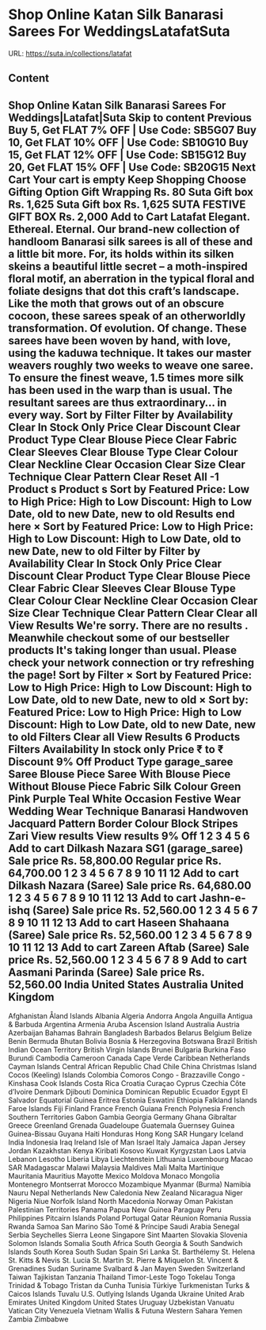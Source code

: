 # Shop Online Katan Silk Banarasi Sarees For WeddingsLatafatSuta

URL: https://suta.in/collections/latafat

## Content

Shop Online Katan Silk Banarasi Sarees For Weddings|Latafat|Suta
Skip to content
Previous
Buy 5, Get FLAT 7% OFF | Use Code: SB5G07
Buy 10, Get FLAT 10% OFF | Use Code: SB10G10
Buy 15, Get FLAT 12% OFF | Use Code: SB15G12
Buy 20, Get FLAT 15% OFF | Use Code: SB20G15
Next
Cart
Your cart is empty
Keep Shopping
Choose Gifting Option
Gift Wrapping
Rs. 80
Suta Gift box
Rs. 1,625
Suta Gift box
Rs. 1,625
SUTA FESTIVE GIFT BOX
Rs. 2,000
Add to Cart
Latafat
Elegant. Ethereal. Eternal. Our brand-new collection of handloom Banarasi silk sarees is all of these and a little bit more. For, its holds within its silken skeins a beautiful little secret – a moth-inspired floral motif, an aberration in the typical floral and foliate designs that dot this craft’s landscape. Like the moth that grows out of an obscure cocoon, these sarees speak of an otherworldly transformation. Of evolution. Of change. These sarees have been woven by hand, with love, using the kaduwa technique. It takes our master weavers roughly two weeks to weave one saree. To ensure the finest weave, 1.5 times more silk has been used in the warp than is usual. The resultant sarees are thus extraordinary… in every way.
Sort by
Filter
Filter by
Availability
Clear
In Stock Only
Price
Clear
Discount
Clear
Product Type
Clear
Blouse Piece
Clear
Fabric
Clear
Sleeves
Clear
Blouse Type
Clear
Colour
Clear
Neckline
Clear
Occasion
Clear
Size
Clear
Technique
Clear
Pattern
Clear
Reset All
-1
Product
s
Product
s
Sort by
Featured
Price: Low to High
Price: High to Low
Discount: High to Low
Date, old to new
Date, new to old
Results end here
×
Sort by
Featured
Price: Low to High
Price: High to Low
Discount: High to Low
Date, old to new
Date, new to old
Filter by
Filter by
Availability
Clear
In Stock Only
Price
Clear
Discount
Clear
Product Type
Clear
Blouse Piece
Clear
Fabric
Clear
Sleeves
Clear
Blouse Type
Clear
Colour
Clear
Neckline
Clear
Occasion
Clear
Size
Clear
Technique
Clear
Pattern
Clear
Clear all
View Results
We're sorry. There are no results
.
Meanwhile checkout some of our bestseller products
It's taking longer than usual. Please check your network connection or try refreshing the page!
Sort by
Filter
×
Sort by
Featured
Price: Low to High
Price: High to Low
Discount: High to Low
Date, old to new
Date, new to old
×
Sort by:
Featured
Price: Low to High
Price: High to Low
Discount: High to Low
Date, old to new
Date, new to old
Filters
Clear all
View Results
6 Products
Filters
Availability
In stock only
Price
₹
to
₹
Discount
9% Off
Product Type
garage_saree
Saree
Blouse Piece
Saree With Blouse Piece
Without Blouse Piece
Fabric
Silk
Colour
Green
Pink
Purple
Teal
White
Occasion
Festive Wear
Wedding Wear
Technique
Banarasi
Handwoven
Jacquard
Pattern
Border
Colour Block
Stripes
Zari
View results
View results
9% Off
1
2
3
4
5
6
Add to cart
Dilkash Nazara SG1 (garage_saree)
Sale price
Rs. 58,800.00
Regular price
Rs. 64,700.00
1
2
3
4
5
6
7
8
9
10
11
12
Add to cart
Dilkash Nazara (Saree)
Sale price
Rs. 64,680.00
1
2
3
4
5
6
7
8
9
10
11
12
13
Add to cart
Jashn-e-ishq (Saree)
Sale price
Rs. 52,560.00
1
2
3
4
5
6
7
8
9
10
11
12
13
Add to cart
Haseen Shahaana (Saree)
Sale price
Rs. 52,560.00
1
2
3
4
5
6
7
8
9
10
11
12
13
Add to cart
Zareen Aftab (Saree)
Sale price
Rs. 52,560.00
1
2
3
4
5
6
7
8
9
Add to cart
Aasmani Parinda (Saree)
Sale price
Rs. 52,560.00
India
United States
Australia
United Kingdom
---
Afghanistan
Åland Islands
Albania
Algeria
Andorra
Angola
Anguilla
Antigua & Barbuda
Argentina
Armenia
Aruba
Ascension Island
Australia
Austria
Azerbaijan
Bahamas
Bahrain
Bangladesh
Barbados
Belarus
Belgium
Belize
Benin
Bermuda
Bhutan
Bolivia
Bosnia & Herzegovina
Botswana
Brazil
British Indian Ocean Territory
British Virgin Islands
Brunei
Bulgaria
Burkina Faso
Burundi
Cambodia
Cameroon
Canada
Cape Verde
Caribbean Netherlands
Cayman Islands
Central African Republic
Chad
Chile
China
Christmas Island
Cocos (Keeling) Islands
Colombia
Comoros
Congo - Brazzaville
Congo - Kinshasa
Cook Islands
Costa Rica
Croatia
Curaçao
Cyprus
Czechia
Côte d’Ivoire
Denmark
Djibouti
Dominica
Dominican Republic
Ecuador
Egypt
El Salvador
Equatorial Guinea
Eritrea
Estonia
Eswatini
Ethiopia
Falkland Islands
Faroe Islands
Fiji
Finland
France
French Guiana
French Polynesia
French Southern Territories
Gabon
Gambia
Georgia
Germany
Ghana
Gibraltar
Greece
Greenland
Grenada
Guadeloupe
Guatemala
Guernsey
Guinea
Guinea-Bissau
Guyana
Haiti
Honduras
Hong Kong SAR
Hungary
Iceland
India
Indonesia
Iraq
Ireland
Isle of Man
Israel
Italy
Jamaica
Japan
Jersey
Jordan
Kazakhstan
Kenya
Kiribati
Kosovo
Kuwait
Kyrgyzstan
Laos
Latvia
Lebanon
Lesotho
Liberia
Libya
Liechtenstein
Lithuania
Luxembourg
Macao SAR
Madagascar
Malawi
Malaysia
Maldives
Mali
Malta
Martinique
Mauritania
Mauritius
Mayotte
Mexico
Moldova
Monaco
Mongolia
Montenegro
Montserrat
Morocco
Mozambique
Myanmar (Burma)
Namibia
Nauru
Nepal
Netherlands
New Caledonia
New Zealand
Nicaragua
Niger
Nigeria
Niue
Norfolk Island
North Macedonia
Norway
Oman
Pakistan
Palestinian Territories
Panama
Papua New Guinea
Paraguay
Peru
Philippines
Pitcairn Islands
Poland
Portugal
Qatar
Réunion
Romania
Russia
Rwanda
Samoa
San Marino
São Tomé & Príncipe
Saudi Arabia
Senegal
Serbia
Seychelles
Sierra Leone
Singapore
Sint Maarten
Slovakia
Slovenia
Solomon Islands
Somalia
South Africa
South Georgia & South Sandwich Islands
South Korea
South Sudan
Spain
Sri Lanka
St. Barthélemy
St. Helena
St. Kitts & Nevis
St. Lucia
St. Martin
St. Pierre & Miquelon
St. Vincent & Grenadines
Sudan
Suriname
Svalbard & Jan Mayen
Sweden
Switzerland
Taiwan
Tajikistan
Tanzania
Thailand
Timor-Leste
Togo
Tokelau
Tonga
Trinidad & Tobago
Tristan da Cunha
Tunisia
Türkiye
Turkmenistan
Turks & Caicos Islands
Tuvalu
U.S. Outlying Islands
Uganda
Ukraine
United Arab Emirates
United Kingdom
United States
Uruguay
Uzbekistan
Vanuatu
Vatican City
Venezuela
Vietnam
Wallis & Futuna
Western Sahara
Yemen
Zambia
Zimbabwe